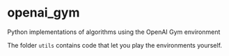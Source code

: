 # openai_gym
Python implementations of algorithms using the OpenAI Gym environment 

The folder `utils` contains code that let you play the environments yourself. 


